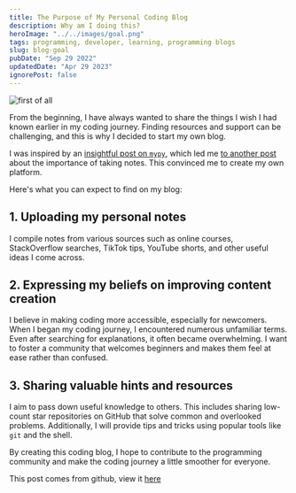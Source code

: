 ```yaml
---
title: The Purpose of My Personal Coding Blog
description: Why am I doing this?
heroImage: "../../images/goal.png"
tags: programming, developer, learning, programming blogs
slug: blog-goal
pubDate: "Sep 29 2022"
updatedDate: "Apr 29 2023"
ignorePost: false
---
```


![first of all](https://preview.redd.it/916ijspl5zr11.gif?format=mp4&s=d62e20e7309f7440edb0a323f10509169da66110)

From the beginning, I have always wanted to share the things I wish I had known earlier in my coding journey. Finding resources and support can be challenging, and this is why I decided to start my own blog.

I was inspired by an [insightful post on `mypy`](https://sadh.life/post/mypy-guide/), which led me [to another post](https://sadh.life/post/write-a-blog/) about the importance of taking notes. This convinced me to create my own platform.

Here's what you can expect to find on my blog:

## 1. Uploading my personal notes

I compile notes from various sources such as online courses, StackOverflow searches, TikTok tips, YouTube shorts, and other useful ideas I come across.

## 2. Expressing my beliefs on improving content creation

I believe in making coding more accessible, especially for newcomers. When I began my coding journey, I encountered numerous unfamiliar terms. Even after searching for explanations, it often became overwhelming. I want to foster a community that welcomes beginners and makes them feel at ease rather than confused.

## 3. Sharing valuable hints and resources

I aim to pass down useful knowledge to others. This includes sharing low-count star repositories on GitHub that solve common and overlooked problems. Additionally, I will provide tips and tricks using popular tools like `git` and the shell.

By creating this coding blog, I hope to contribute to the programming community and make the coding journey a little smoother for everyone.

This post comes from github, view it [here](https://github.com/AucaCoyan/blog/blob/main/goal.md)
